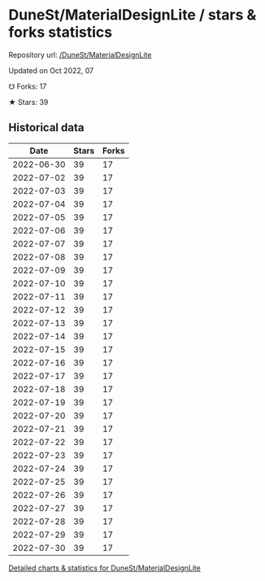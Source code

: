 # DuneSt/MaterialDesignLite / stars & forks statistics

Repository url: [/DuneSt/MaterialDesignLite](https://github.com/DuneSt/MaterialDesignLite)

Updated on Oct 2022, 07

☋ Forks: 17

★ Stars: 39

## Historical data
| Date | Stars | Forks |
|------|-------|-------|
| 2022-06-30 | 39 | 17 | 
| 2022-07-02 | 39 | 17 | 
| 2022-07-03 | 39 | 17 | 
| 2022-07-04 | 39 | 17 | 
| 2022-07-05 | 39 | 17 | 
| 2022-07-06 | 39 | 17 | 
| 2022-07-07 | 39 | 17 | 
| 2022-07-08 | 39 | 17 | 
| 2022-07-09 | 39 | 17 | 
| 2022-07-10 | 39 | 17 | 
| 2022-07-11 | 39 | 17 | 
| 2022-07-12 | 39 | 17 | 
| 2022-07-13 | 39 | 17 | 
| 2022-07-14 | 39 | 17 | 
| 2022-07-15 | 39 | 17 | 
| 2022-07-16 | 39 | 17 | 
| 2022-07-17 | 39 | 17 | 
| 2022-07-18 | 39 | 17 | 
| 2022-07-19 | 39 | 17 | 
| 2022-07-20 | 39 | 17 | 
| 2022-07-21 | 39 | 17 | 
| 2022-07-22 | 39 | 17 | 
| 2022-07-23 | 39 | 17 | 
| 2022-07-24 | 39 | 17 | 
| 2022-07-25 | 39 | 17 | 
| 2022-07-26 | 39 | 17 | 
| 2022-07-27 | 39 | 17 | 
| 2022-07-28 | 39 | 17 | 
| 2022-07-29 | 39 | 17 | 
| 2022-07-30 | 39 | 17 | 


[Detailed charts & statistics for DuneSt/MaterialDesignLite](https://reviewgithub.com/rep/DuneSt/MaterialDesignLite)
